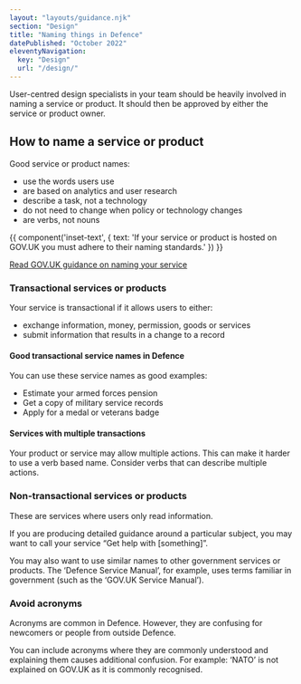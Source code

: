 ```yaml
---
layout: "layouts/guidance.njk"
section: "Design"
title: "Naming things in Defence"
datePublished: "October 2022"
eleventyNavigation:
  key: "Design"
  url: "/design/"
---
```


User-centred design specialists in your team should be heavily involved in naming a service or product. It should then be approved by either the service or product owner.

## How to name a service or product

Good service or product names:

- use the words users use
- are based on analytics and user research
- describe a task, not a technology
- do not need to change when policy or technology changes
- are verbs, not nouns

{{ component('inset-text', {
  text: 'If your service or product is hosted on GOV.UK you must adhere to their naming standards.'
}) }}

[Read GOV.UK guidance on naming your service](https://www.gov.uk/service-manual/design/naming-your-service)

### Transactional services or products

Your service is transactional if it allows users to either:

- exchange information, money, permission, goods or services
- submit information that results in a change to a record

#### Good transactional service names in Defence

You can use these service names as good examples:

- Estimate your armed forces pension
- Get a copy of military service records
- Apply for a medal or veterans badge

#### Services with multiple transactions

Your product or service may allow multiple actions. This can make it harder to use a verb based name. Consider verbs that can describe multiple actions.

### Non-transactional services or products

These are services where users only read information.

If you are producing detailed guidance around a particular subject, you may want to call your service “Get help with [something]”.

You may also want to use similar names to other government services or products. The ‘Defence Service Manual’, for example, uses terms familiar in government (such as the ‘GOV.UK Service Manual’).

### Avoid acronyms

Acronyms are common in Defence. However, they are confusing for newcomers or people from outside Defence.

You can include acronyms where they are commonly understood and explaining them causes additional confusion. For example: ‘NATO’ is not explained on GOV.UK as it is commonly recognised.
